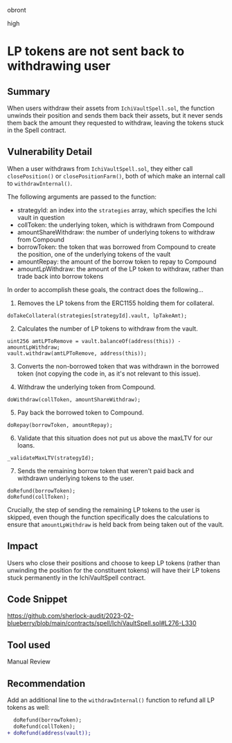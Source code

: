 obront

high

# LP tokens are not sent back to withdrawing user

## Summary

When users withdraw their assets from `IchiVaultSpell.sol`, the function unwinds their position and sends them back their assets, but it never sends them back the amount they requested to withdraw, leaving the tokens stuck in the Spell contract.

## Vulnerability Detail

When a user withdraws from `IchiVaultSpell.sol`, they either call `closePosition()` or `closePositionFarm()`, both of which make an internal call to `withdrawInternal()`.

The following arguments are passed to the function:
- strategyId: an index into the `strategies` array, which specifies the Ichi vault in question
- collToken: the underlying token, which is withdrawn from Compound
- amountShareWithdraw: the number of underlying tokens to withdraw from Compound
- borrowToken: the token that was borrowed from Compound to create the position, one of the underlying tokens of the vault
- amountRepay: the amount of the borrow token to repay to Compound
- amountLpWithdraw: the amount of the LP token to withdraw, rather than trade back into borrow tokens

In order to accomplish these goals, the contract does the following...

1) Removes the LP tokens from the ERC1155 holding them for collateral.
```solidity
doTakeCollateral(strategies[strategyId].vault, lpTakeAmt);
```
2) Calculates the number of LP tokens to withdraw from the vault.
```solidity
uint256 amtLPToRemove = vault.balanceOf(address(this)) - amountLpWithdraw;
vault.withdraw(amtLPToRemove, address(this));
```

3) Converts the non-borrowed token that was withdrawn in the borrowed token (not copying the code in, as it's not relevant to this issue).

4) Withdraw the underlying token from Compound.
```solidity
doWithdraw(collToken, amountShareWithdraw);
```

5) Pay back the borrowed token to Compound.
```solidity
doRepay(borrowToken, amountRepay);
```

6) Validate that this situation does not put us above the maxLTV for our loans.
```solidity
_validateMaxLTV(strategyId);
```

7) Sends the remaining borrow token that weren't paid back and withdrawn underlying tokens to the user.
```solidity
doRefund(borrowToken);
doRefund(collToken);
```

Crucially, the step of sending the remaining LP tokens to the user is skipped, even though the function specifically does the calculations to ensure that `amountLpWithdraw` is held back from being taken out of the vault.

## Impact

Users who close their positions and choose to keep LP tokens (rather than unwinding the position for the constituent tokens) will have their LP tokens stuck permanently in the IchiVaultSpell contract.

## Code Snippet

https://github.com/sherlock-audit/2023-02-blueberry/blob/main/contracts/spell/IchiVaultSpell.sol#L276-L330

## Tool used

Manual Review

## Recommendation

Add an additional line to the `withdrawInternal()` function to refund all LP tokens as well:

```diff
  doRefund(borrowToken);
  doRefund(collToken);
+ doRefund(address(vault));
```